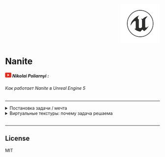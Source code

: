 <p align="right">
	<img src="resources/pictures/UnrealEngine-128x128.png" alt="Unreal Engine">
</p>

# Nanite

##### ![image](resources/pictures/Youtube-20x16.png) Nikolai Poliarnyi :
###### *Как работает Nanite в Unreal Engine 5*
- - -

<details>

<summary>Постановка задачи / мечта</summary>

|  | Кино | Игры|
|:------|:------:|:------:|
| Отрисовка | Offline | Realtime ${1\over 60}$ |
| Скорость обработки | Высокое качество | Бюджет качества |
| Подготовка ассетов | **Оригинал** | **Упрощаем assets** |

> Боль игр: Упрощение assets
>> * Время людей
>> * Специфика задачи
>> * Деньги

> Боль кино: Отрисовка
>> * Не хочется долго ждать результата

##### Хотим отдать задачу «упрощение assets» движку Unreal Engine, чтобы удовлетворить все запросы

<br />

</details>

[//]: # (--- Следующая вкладка ---)

<details>

<summary>Виртуальные текстуры: почему задача решаема</summary>

#### Id Tech
###### Компания, разработавшая популярные игры, засчет технологического прорыва:
> Doom, Quake, <ins>Rage</ins>

###### Они и придумали виртуальные текстуры (ранее назывались Mega Texture, прижилось Virtual Texture)

<br />

###### Пример: 
###### Есть тяжелая по тем меркам текстура ландшафта 16к х 16к
> ! Не влезает в память видеокарты (VRAM)
> ! Нужно перерисовывать большой обьем

<details>

<summary>Highmap resolution №1</summary>

![image](resources/pictures/HighResolutionN1-581x430.png)

</details>

<br />

###### * Если объект находится далеко, он может быть не виден персонажу или являться одним пикселем
###### Напрашивается разделить ландшафт на окрестности
> Рядом с персонажем оригинальное качество
> По удалению от него уменьшать разрешение

<details>

<summary>Highmap resolution №2</summary>

![image](resources/pictures/HighResolutionN2-579x396.png)

</details>

<br />

</details>

<br />

[//]: # (--- Следующая вкладка ---)

- - -

## License

MIT

[//]: # (Created on 23/12/2023)
[//]: # (By furokl)